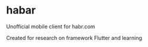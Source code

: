 # habar

Unofficial mobile client for habr.com

Created for research on framework Flutter and learning 
